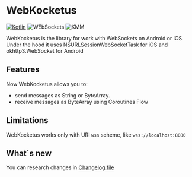 # WebKocketus
[![Kotlin](https://img.shields.io/badge/kotlin-1.6.0-blue.svg?logo=kotlin)](http://kotlinlang.org)
![WEbSockets](https://img.shields.io/badge/Network-WebSockets-green)
![KMM](https://img.shields.io/badge/KMM-Android%20%26%20iOS-yellow)

WebKocketus is the library for work with WebSockets on Android or iOS. Under the hood it uses NSURLSessionWebSocketTask for iOS and okhttp3.WebSocket for Android

## Features
Now WebKocketus allows you to:
 -  send messages as String or ByteArray. 
 - receive messages as ByteArray using Coroutines Flow

 ## Limitations
 WebKocketus works only with URI `wss` scheme, like `wss://localhost:8080`

 ## What`s new
 You can research changes in [Changelog file](Changelog.md)
